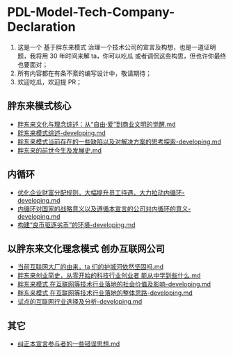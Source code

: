 # PDL-Model-Tech-Company-Declaration
1. 这是一个 基于胖东来模式 治理一个技术公司的宣言及构想，也是一道证明题，我将用 30 年时间来解 ta，你可以吃瓜 或者调侃这些构思，但也许你最终也要面对；
2. 所有内容都在有条不紊的编写设计中，敬请期待；
3. 欢迎吃瓜，欢迎提 PR；

## 胖东来模式核心
- [胖东来文化与理念综述：从“自由·爱”到商业文明的觉醒.md](%E8%83%96%E4%B8%9C%E6%9D%A5%E6%96%87%E5%8C%96%E4%B8%8E%E7%90%86%E5%BF%B5%E7%BB%BC%E8%BF%B0%EF%BC%9A%E4%BB%8E%E2%80%9C%E8%87%AA%E7%94%B1%C2%B7%E7%88%B1%E2%80%9D%E5%88%B0%E5%95%86%E4%B8%9A%E6%96%87%E6%98%8E%E7%9A%84%E8%A7%89%E9%86%92.md)
- [胖东来模式综述-developing.md](%E8%83%96%E4%B8%9C%E6%9D%A5%E6%A8%A1%E5%BC%8F%E7%BB%BC%E8%BF%B0-developing.md)
- [胖东来模式当前存在的一些缺陷以及对解决方案的思考探索-developing.md](%E8%83%96%E4%B8%9C%E6%9D%A5%E6%A8%A1%E5%BC%8F%E5%BD%93%E5%89%8D%E5%AD%98%E5%9C%A8%E7%9A%84%E4%B8%80%E4%BA%9B%E7%BC%BA%E9%99%B7%E4%BB%A5%E5%8F%8A%E5%AF%B9%E8%A7%A3%E5%86%B3%E6%96%B9%E6%A1%88%E7%9A%84%E6%80%9D%E8%80%83%E6%8E%A2%E7%B4%A2-developing.md)
- [胖东来的前世今生及发展史.md](%E8%83%96%E4%B8%9C%E6%9D%A5%E7%9A%84%E5%89%8D%E4%B8%96%E4%BB%8A%E7%94%9F%E5%8F%8A%E5%8F%91%E5%B1%95%E5%8F%B2.md)

## 内循环
- [优化企业财富分配规则，大幅提升员工待遇，大力拉动内循环-developing.md](./优化企业财富分配规则，大幅提升员工待遇，大力拉动内循环-developing.md)
- [内循环对国家的战略意义以及遵循本宣言的公司对内循环的意义-developing.md](./内循环对国家的战略意义以及遵循本宣言的公司对内循环的意义-developing.md)
- [构建“良币驱逐劣币”的环境-developing.md](%E6%9E%84%E5%BB%BA%E8%89%AF%E5%B8%81%E9%A9%B1%E9%80%90%E5%8A%A3%E5%B8%81%E7%9A%84%E7%8E%AF%E5%A2%83-developing.md)

## 以胖东来文化理念模式 创办互联网公司
- [当前互联网大厂的由来，ta 们的护城河依然坚固吗.md](%E5%BD%93%E5%89%8D%E4%BA%92%E8%81%94%E7%BD%91%E5%A4%A7%E5%8E%82%E7%9A%84%E7%94%B1%E6%9D%A5%EF%BC%8Cta%20%E4%BB%AC%E7%9A%84%E6%8A%A4%E5%9F%8E%E6%B2%B3%E4%BE%9D%E7%84%B6%E5%9D%9A%E5%9B%BA%E5%90%97.md)
- [胖东来创业简史，从零开始的科技行业创业者 能从中学到些什么.md](%E8%83%96%E4%B8%9C%E6%9D%A5%E5%88%9B%E4%B8%9A%E7%AE%80%E5%8F%B2%EF%BC%8C%E4%BB%8E%E9%9B%B6%E5%BC%80%E5%A7%8B%E7%9A%84%E7%A7%91%E6%8A%80%E8%A1%8C%E4%B8%9A%E5%88%9B%E4%B8%9A%E8%80%85%20%E8%83%BD%E4%BB%8E%E4%B8%AD%E5%AD%A6%E5%88%B0%E4%BA%9B%E4%BB%80%E4%B9%88.md)
- [胖东来模式 在互联网等技术行业落地的社会价值及影响-developing.md](%E8%83%96%E4%B8%9C%E6%9D%A5%E6%A8%A1%E5%BC%8F%20%E5%9C%A8%E4%BA%92%E8%81%94%E7%BD%91%E7%AD%89%E6%8A%80%E6%9C%AF%E8%A1%8C%E4%B8%9A%E8%90%BD%E5%9C%B0%E7%9A%84%E7%A4%BE%E4%BC%9A%E4%BB%B7%E5%80%BC%E5%8F%8A%E5%BD%B1%E5%93%8D-developing.md)
- [胖东来模式 在互联网等技术行业落地的整体思路-developing.md](%E8%83%96%E4%B8%9C%E6%9D%A5%E6%A8%A1%E5%BC%8F%20%E5%9C%A8%E4%BA%92%E8%81%94%E7%BD%91%E7%AD%89%E6%8A%80%E6%9C%AF%E8%A1%8C%E4%B8%9A%E8%90%BD%E5%9C%B0%E7%9A%84%E6%95%B4%E4%BD%93%E6%80%9D%E8%B7%AF-developing.md)
- [试点的互联网行业选择及分析-developing.md](%E8%AF%95%E7%82%B9%E7%9A%84%E4%BA%92%E8%81%94%E7%BD%91%E8%A1%8C%E4%B8%9A%E9%80%89%E6%8B%A9%E5%8F%8A%E5%88%86%E6%9E%90-developing.md)

## 其它
- [纠正本宣言参与者的一些错误思想.md](./%E7%BA%A0%E6%AD%A3%E6%9C%AC%E5%AE%A3%E8%A8%80%E5%8F%82%E4%B8%8E%E8%80%85%E7%9A%84%E4%B8%80%E4%BA%9B%E9%94%99%E8%AF%AF%E6%80%9D%E6%83%B3.md)




